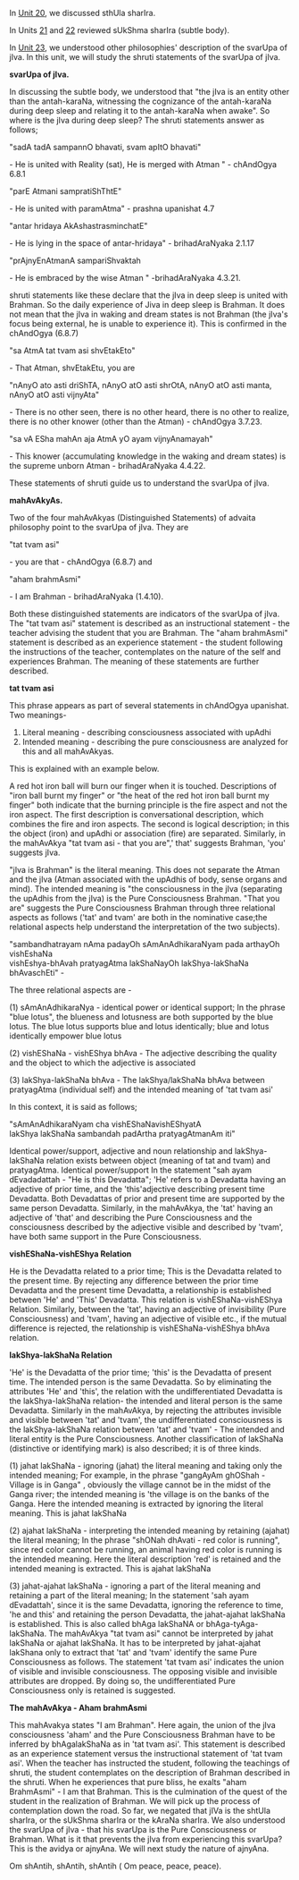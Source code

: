 <p>In <a href="./unit_20.html">Unit 20</a>, we discussed sthUla sharIra.</p>

<p>In Units <a href="./unit_21.html">21</a> and <a href="./unit_22.html">22</a> reviewed sUkShma sharIra (subtle body).</p>

<p>In <a href="./unit_23.html">Unit 23</a>, we understood other philosophies&#39; description of the svarUpa of jIva. In this unit, we will study the shruti statements of the svarUpa of jIva.</p>

<p><strong>svarUpa of jIva.</strong></p>

<p>In discussing the subtle body, we understood that "the jIva is an entity other than the antah-karaNa, witnessing the cognizance of the antah-karaNa during deep sleep and relating it to the antah-karaNa when awake". So where is the jIva during deep sleep? The shruti statements answer as follows;</p>

<p>"sadA tadA sampannO bhavati, svam apItO bhavati" </p>

<p>- He is united with Reality (sat), He is merged with Atman " - chAndOgya 6.8.1</p>

<p>"parE Atmani sampratiShThtE" </p>

<p>- He is united with paramAtma" - prashna upanishat 4.7</p>

<p>"antar hridaya AkAshastrasminchatE"</p>

<p>- He is lying in the space of antar-hridaya" - brihadAraNyaka 2.1.17</p>

<p>"prAjnyEnAtmanA sampariShvaktah </p>

<p>- He is embraced by the wise Atman " -brihadAraNyaka 4.3.21.</p>

<p>shruti statements like these declare that the jIva in deep sleep is united with Brahman. So the daily experience of Jiva in deep sleep is Brahman. It does not mean that the jIva in waking and dream states is not Brahman (the jIva&#39;s focus being external, he is unable to experience it). This is confirmed in the chAndOgya (6.8.7)</p>

<p>"sa AtmA tat tvam asi shvEtakEto" </p>

<p>- That Atman, shvEtakEtu, you are</p>

<p>"nAnyO ato asti driShTA, nAnyO atO asti shrOtA, nAnyO atO asti manta, nAnyO atO asti vijnyAta" </p>

<p>- There is no other seen, there is no other heard, there is no other to realize, there is no other knower (other than the Atman) - chAndOgya 3.7.23.</p>

<p>"sa vA ESha mahAn aja AtmA yO ayam vijnyAnamayah" </p>

<p>- This knower (accumulating knowledge in the waking and dream states) is the supreme unborn Atman - brihadAraNyaka 4.4.22.</p>

<p>These statements of shruti guide us to understand the svarUpa of jIva.</p>

<p><strong>mahAvAkyAs.</strong></p>

<p>Two of the four mahAvAkyas (Distinguished Statements) of advaita philosophy point to the svarUpa of jIva. They are</p>

<p>"tat tvam asi"</p>

<p>- you are that - chAndOgya (6.8.7) and</p>

<p>"aham brahmAsmi"</p>

<p>- I am Brahman - brihadAraNyaka (1.4.10).</p>

<p>Both these distinguished statements are indicators of the svarUpa of jIva. The "tat tvam asi" statement is described as an instructional statement - the teacher advising the student that you are Brahman. The "aham brahmAsmi" statement is described as an experience statement - the student following the instructions of the teacher, contemplates on the nature of the self and experiences Brahman. The meaning of these statements are further described.</p>

<p><strong>tat tvam asi</strong></p>

<p>This phrase appears as part of several statements in chAndOgya upanishat. Two meanings-</p>

<ol>
<li>Literal meaning - describing consciousness associated with upAdhi</li>
<li>Intended meaning - describing the pure consciousness are analyzed for this and all mahAvAkyas.</li>
</ol>

<p>This is explained with an example below. </p>

<p>A red hot iron ball will burn our finger when it is touched. Descriptions of "iron ball burnt my finger" or "the heat of the red hot iron ball burnt my finger" both indicate that the burning principle is the fire aspect and not the iron aspect. The first description is conversational description, which combines the fire and iron aspects. The second is logical description; in this the object (iron) and upAdhi or association (fire) are separated. Similarly, in the mahAvAkya "tat tvam asi - that you are",&#39; that&#39; suggests Brahman, &#39;you&#39; suggests jIva.</p>

<p>"jIva is Brahman" is the literal meaning. This does not separate the Atman and the jIva (Atman associated with the upAdhis of body, sense organs and mind). The intended meaning is "the consciousness in the jIva (separating the upAdhis from the jIva) is the Pure Consciousness Brahman. "That you are" suggests the Pure Consciousness Brahman through three relational aspects as follows (&#39;tat&#39; and tvam&#39; are both in the nominative case;the relational aspects help understand the interpretation of the two subjects).</p>

<p>"sambandhatrayam nAma padayOh sAmAnAdhikaraNyam pada arthayOh vishEshaNa<br />
vishEshya-bhAvah pratyagAtma lakShaNayOh lakShya-lakShaNa bhAvaschEti" -</p>

<p>The three relational aspects are -</p>

<p>(1) sAmAnAdhikaraNya - identical power or identical support; In the phrase "blue lotus", the blueness and lotusness are both supported by the blue lotus. The blue lotus supports blue and lotus identically; blue and lotus identically empower blue lotus</p>

<p>(2) vishEShaNa - vishEShya bhAva - The adjective describing the quality and the object to which the adjective is associated</p>

<p>(3) lakShya-lakShaNa bhAva  - The lakShya/lakShaNa bhAva between pratyagAtma (individual self) and the intended meaning of &#39;tat tvam asi&#39;</p>

<p>In this context, it is said as follows;</p>

<p>"sAmAnAdhikaraNyam cha vishEShaNavishEShyatA<br />
lakShya lakShaNa sambandah padArtha pratyagAtmanAm iti"</p>

<p>Identical power/support, adjective and noun relationship and lakShya-lakShaNa relation exists between object (meaning of tat and tvam) and pratyagAtma. Identical power/support In the statement "sah ayam dEvadadattah - "He is this Devadatta"; &#39;He&#39; refers to a Devadatta having an adjective of prior time, and the &#39;this&#39;adjective describing present time Devadatta. Both Devadattas of prior and present time are supported by the same person Devadatta. Similarly, in the mahAvAkya, the &#39;tat&#39; having an adjective of &#39;that&#39; and describing the Pure Consciousness and the consciousness described by the adjective visible and described by &#39;tvam&#39;, have both same support in the Pure Consciousness.</p>

<p><strong>vishEShaNa-vishEShya Relation</strong></p>

<p>He is the Devadatta related to a prior time; This is the Devadatta related to the present time. By rejecting any difference between the prior time Devadatta and the present time Devadatta, a relationship is established between &#39;He&#39; and &#39;This&#39; Devadatta. This relation is vishEShaNa-vishEShya Relation. Similarly, between the &#39;tat&#39;, having an adjective of invisibility (Pure Consciousness) and &#39;tvam&#39;, having an adjective of visible etc., if the mutual difference is rejected, the relationship is vishEShaNa-vishEShya bhAva relation.</p>

<p><strong>lakShya-lakShaNa Relation</strong></p>

<p>&#39;He&#39; is the Devadatta of the prior time; &#39;this&#39; is the Devadatta of present time. The intended person is the same Devadatta. So by eliminating the attributes &#39;He&#39; and &#39;this&#39;, the relation with the undifferentiated Devadatta is the lakShya-lakShaNa relation- the intended and literal person is the same Devadatta. Similarly in the mahAvAkya, by rejecting the attributes invisible and visible between &#39;tat&#39; and &#39;tvam&#39;, the undifferentiated consciousness is the lakShya-lakShaNa relation between &#39;tat&#39; and &#39;tvam&#39; - The intended and literal entity is the Pure Consciousness. Another classification of lakShaNa (distinctive or identifying mark) is also described; it is of three kinds.</p>

<p>(1) jahat lakShaNa - ignoring (jahat) the literal meaning and taking only the intended meaning; For example, in the phrase "gangAyAm ghOShah - Village is in Ganga" , obviously the village cannot be in the midst of the Ganga river; the intended meaning is &#39;the village is on the banks of the Ganga. Here the intended meaning is extracted by ignoring the literal meaning. This is jahat lakShaNa</p>

<p>(2) ajahat lakShaNa - interpreting the intended meaning by retaining (ajahat) the literal meaning; In the phrase "shONah dhAvati - red color is running", since red color cannot be running, an animal having red color is running is the intended meaning. Here the literal description &#39;red&#39; is retained and the intended meaning is extracted. This is ajahat lakShaNa</p>

<p>(3) jahat-ajahat lakShaNa - ignoring a part of the literal meaning and retaining a part of the literal meaning; In the statement &#39;sah ayam dEvadattah&#39;, since it is the same Devadatta, ignoring the reference to time, &#39;he and this&#39; and retaining the person Devadatta, the jahat-ajahat lakShaNa is established. This is also called bhAga lakShaNA or bhAga-tyAga-lakShaNa. The mahAvAkya "tat tvam asi" cannot be interpreted by jahat lakShaNa or ajahat lakShaNa. It has to be interpreted by jahat-ajahat lakShana only to extract that &#39;tat&#39; and &#39;tvam&#39; identify the same Pure Consciousness as follows. The statement &#39;tat tvam asi&#39; indicates the union of visible and invisible consciousness. The opposing visible and invisible attributes are dropped. By doing so, the undifferentiated Pure Consciousness only is retained is suggested.</p>

<p><strong>The mahAvAkya - Aham brahmAsmi</strong></p>

<p>This mahAvakya states "I am Brahman". Here again, the union of the jIva consciousness &#39;aham&#39; and the Pure Consciousness Brahman have to be inferred by bhAgalakShaNa as in &#39;tat tvam asi&#39;. This statement is described as an experience statement versus the instructional statement of &#39;tat tvam asi&#39;. When the teacher has instructed the student, following the teachings of shruti, the student contemplates on the description of Brahman described in the shruti. When he experiences that pure bliss, he exalts "aham BrahmAsmi" - I am that Brahman. This is the culmination of the quest of the student in the realization of Brahman. We will pick up the process of contemplation down the road. So far, we negated that jIVa is the shtUla sharIra, or the sUkShma sharIra or the kAraNa sharIra. We also understood the svarUpa of jIva - that his svarUpa is the Pure Consciousness or Brahman. What is it that prevents the jIva from experiencing this svarUpa? This is the avidya or ajnyAna. We will next study the nature of ajnyAna.</p>

<p>Om shAntih, shAntih, shAntih ( Om peace, peace, peace).</p>
